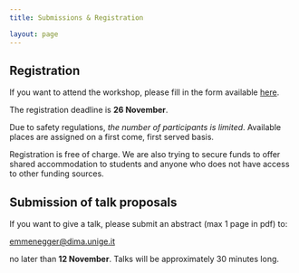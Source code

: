 ```yaml
---
title: Submissions & Registration 

layout: page 
---
```


## Registration 

If you want to attend the workshop, please fill in the form available [here](https://docs.google.com/forms/d/e/1FAIpQLSeM2NQJGQN9jp8mOj6bDLGKICjJierjNpxB3tOjnHPztE2WSw/viewform?usp=sf_link). 

The registration deadline is **26 November**.

Due to safety regulations, *the number of participants is limited*.
Available places are assigned on a first come, first served basis.

Registration is free of charge. 
We are also trying to secure funds to offer shared accommodation to students
and anyone who does not have access to other funding sources. 


## Submission of talk proposals 

If you want to give a talk, please submit an abstract (max 1 page in
pdf) to:

<emmenegger@dima.unige.it>

no later than **12 November**. Talks will be approximately 30 minutes long.







